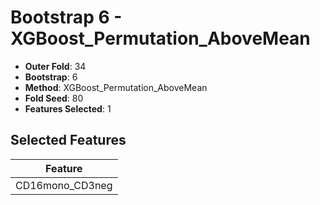 # Bootstrap 6 - XGBoost_Permutation_AboveMean

- **Outer Fold**: 34
- **Bootstrap**: 6
- **Method**: XGBoost_Permutation_AboveMean
- **Fold Seed**: 80
- **Features Selected**: 1

## Selected Features

| Feature |
|---------|
| CD16mono_CD3neg |
